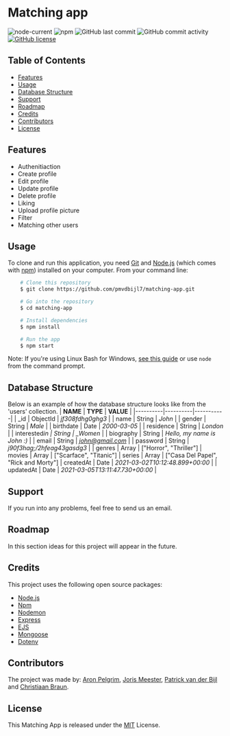 # Matching app

![node-current](https://img.shields.io/node/v/npm)
![npm](https://img.shields.io/npm/v/npm)
![GitHub last commit](https://img.shields.io/github/last-commit/pmvdbijl7/matching-app)
![GitHub commit activity](https://img.shields.io/github/commit-activity/m/pmvdbijl7/matching-app)
[![GitHub license](https://img.shields.io/github/license/pmvdbijl7/matching-app)](https://github.com/pmvdbijl7/matching-app/blob/main/LICENSE)

## Table of Contents

- [Features](#features)
- [Usage](#usage)
- [Database Structure](#database-structure)
- [Support](#support)
- [Roadmap](#roadmap)
- [Credits](#credits)
- [Contributors](#contributers)
- [License](#license)

## Features

- Authenitiaction
- Create profile
- Edit profile
- Update profile
- Delete profile
- Liking
- Upload profile picture
- Filter
- Matching other users

## Usage

To clone and run this application, you need [Git](https://git-scm.com/) and [Node.js](https://nodejs.org/en/) (which comes with [npm](https://www.npmjs.com/)) installed on your computer. From your command line:

```bash
    # Clone this repository
    $ git clone https://github.com/pmvdbijl7/matching-app.git

    # Go into the repository
    $ cd matching-app

    # Install dependencies
    $ npm install

    # Run the app
    $ npm start
```

Note: If you're using Linux Bash for Windows, [see this guide](https://www.howtogeek.com/261575/how-to-run-graphical-linux-desktop-applications-from-windows-10s-bash-shell/) or use `node` from the command prompt.

## Database Structure

Below is an example of how the database structure looks like from the 'users' collection.
| **NAME** | **TYPE** | **VALUE** |
|----------|----------|-----------|
| \_id | ObjectId | _jf308fdhg0ghg3_ |
| name | String | _John_ |
| gender | String | _Male_ |
| birthdate | Date | _2000-03-05_ |
| residence | String | _London_ |
| interested*in | String | \_Women* |
| biography | String | _Hello, my name is John :)_ |
| email | String | *john@gmail.com* |
| password | String | _j90f3hag;/2hfeag43gasdg3_ |
| genres    | Array | ["Horror", "Thriller"]
| movies    | Array | ["Scarface", "Titanic"]
| series    | Array | ["Casa Del Papel", "Rick and Morty"]
| createdAt | Date | _2021-03-02T10:12:48.899+00:00_ |
| updatedAt | Date | _2021-03-05T13:11:47.730+00:00_ |

## Support

If you run into any problems, feel free to send us an email.

## Roadmap

In this section ideas for this project will appear in the future.

## Credits

This project uses the following open source packages:

- [Node.js](https://nodejs.org/en/)
- [Npm](https://www.npmjs.com/)
- [Nodemon](https://nodemon.io/)
- [Express](http://expressjs.com/)
- [EJS](https://ejs.co/)
- [Mongoose](https://mongoosejs.com/)
- [Dotenv](https://www.npmjs.com/package/dotenv)

## Contributors

The project was made by: [Aron Pelgrim](https://github.com/aronpelgrim), [Joris Meester](https://github.com/JorisMeester), [Patrick van der Bijl](https://github.com/pmvdbijl7/) and [Christiaan Braun](https://github.com/christiaanbraun/).

## License

This Matching App is released under the [MIT](https://github.com/pmvdbijl7/matching-app/blob/main/LICENSE) License.
